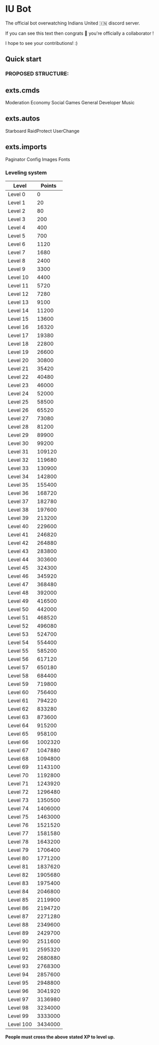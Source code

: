 # IU Bot

The official bot overwatching Indians United 🇮🇳 discord server.

If you can see this text then congrats 🎉 you're officially a collaborator !

I hope to see your contributions! :)

## Quick start

### PROPOSED STRUCTURE:

**exts.cmds**
---------
Moderation
Economy
Social
Games
General
Developer
Music


**exts.autos**
---------
Starboard
RaidProtect
UserChange


**exts.imports**
-----------
Paginator
Config
Images
Fonts


### Leveling system

Level | Points
----------|--------
Level   0 |      0
Level   1 |     20
Level   2 |     80
Level   3 |    200
Level   4 |    400
Level   5 |    700
Level   6 |   1120
Level   7 |   1680
Level   8 |   2400
Level   9 |   3300
Level  10 |   4400
Level  11 |   5720
Level  12 |   7280
Level  13 |   9100
Level  14 |  11200
Level  15 |  13600
Level  16 |  16320
Level  17 |  19380
Level  18 |  22800
Level  19 |  26600
Level  20 |  30800
Level  21 |  35420
Level  22 |  40480
Level  23 |  46000
Level  24 |  52000
Level  25 |  58500
Level  26 |  65520
Level  27 |  73080
Level  28 |  81200
Level  29 |  89900
Level  30 |  99200
Level  31 | 109120
Level  32 | 119680
Level  33 | 130900
Level  34 | 142800
Level  35 | 155400
Level  36 | 168720
Level  37 | 182780
Level  38 | 197600
Level  39 | 213200
Level  40 | 229600
Level  41 | 246820
Level  42 | 264880
Level  43 | 283800
Level  44 | 303600
Level  45 | 324300
Level  46 | 345920
Level  47 | 368480
Level  48 | 392000
Level  49 | 416500
Level  50 | 442000
Level  51 | 468520
Level  52 | 496080
Level  53 | 524700
Level  54 | 554400
Level  55 | 585200
Level  56 | 617120
Level  57 | 650180
Level  58 | 684400
Level  59 | 719800
Level  60 | 756400
Level  61 | 794220
Level  62 | 833280
Level  63 | 873600
Level  64 | 915200
Level  65 | 958100
Level  66 |1002320
Level  67 |1047880
Level  68 |1094800
Level  69 |1143100
Level  70 |1192800
Level  71 |1243920
Level  72 |1296480
Level  73 |1350500
Level  74 |1406000
Level  75 |1463000
Level  76 |1521520
Level  77 |1581580
Level  78 |1643200
Level  79 |1706400
Level  80 |1771200
Level  81 |1837620
Level  82 |1905680
Level  83 |1975400
Level  84 |2046800
Level  85 |2119900
Level  86 |2194720
Level  87 |2271280
Level  88 |2349600
Level  89 |2429700
Level  90 |2511600
Level  91 |2595320
Level  92 |2680880
Level  93 |2768300
Level  94 |2857600
Level  95 |2948800
Level  96 |3041920
Level  97 |3136980
Level  98 |3234000
Level  99 |3333000
Level 100 |3434000
**People must cross the above stated XP to level up.**